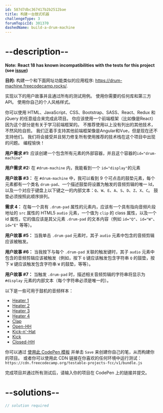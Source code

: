 ```yaml
---
id: 587d7dbc367417b2b2512bae
title: 构建一台鼓式机器
challengeType: 3
forumTopicId: 301370
dashedName: build-a-drum-machine
---
```


# --description--
**Note:** **React 18 has known incompatibilities with the tests for this project (see [issue](https://github.com/freeCodeCamp/freeCodeCamp/issues/45922))**

**目的:** 构建一个和下面网址功能类似的应用程序: <a href="https://drum-machine.freecodecamp.rocks/" target="_blank" rel="noopener noreferrer nofollow">https://drum-machine.freecodecamp.rocks/</a>.

实现以下的用户故事并且通过所有的测试用例。 使用你需要的任何库和第三方API。 使用你自己的个人风格样式。

你可以使用 HTML、JavaScript、CSS、Bootstrap、SASS、React、Redux 和 jQuery 的任意组合来完成此项目。 你应该使用一个前端框架（比如像是React）因为这个部分是有关于学习前端框架的。 不推荐使用以上没有列出的其他技术，不然风险自担。 我们正着手支持其他前端框架像是Angular和Vue，但是现在还不支持他们。 我们将会接受并且努力修复所有使用推荐的技术栈在这个项目中出现的问题。 编程愉快！

**用户需求 #1:** 应该创建一个包含所有元素的外部容器，并且这个容器的`id="drum-machine"`

**用户需求 #2:** 在 `#drum-machine` 内，我能看到一个 `id="display"`的元素

**用户故事 #3：** 在 `#drum-machine` 中，我可以看到 9 个可点击的鼓垫元素，每个元素都有一个类名 `drum-pad`、一个描述鼓垫将设置为触发的音频剪辑的唯一 Id，以及一个对应于键盘上以下键之一的内部文本：`Q`、`W`、`E`、`A`、`S`、`D`、`Z`、`X`、`C`。 鼓垫必须按照此顺序排列。

**需求 4：** 在每一个具有 `.drum-pad` 属性的元素内，应该有一个具有指向音频片段地址的 `src` 属性的 HTML5 `audio` 元素，一个值为 `clip` 的 class 属性，以及一个 id 属性，它的值应该是其父元素 `.drum-pad` 的文本内容（例如 `id="Q"`、`id="W"`、`id="E"` 等等）。

**用户故事 #5：** 当我单击 `.drum-pad` 元素时，其子 `audio` 元素中包含的音频剪辑应该被触发。

**用户故事 #6：** 当我按下与每个 `.drum-pad` 关联的触发键时，其子 `audio` 元素中包含的音频剪辑应该被触发（例如，按下 `Q` 键应该触发包含字符串 `Q` 的鼓垫，按下 `W` 键应该触发包含字符串 `W` 的鼓垫，等等）。

**用户故事 #7：** 当触发 `.drum-pad` 时，描述相关音频剪辑的字符串将显示为 `#display` 元素的内部文本（每个字符串必须是唯一的）。

以下是一些可用于鼓机的音频样本：

- [Heater 1](https://cdn.freecodecamp.org/testable-projects-fcc/audio/Heater-1.mp3)
- [Heater 2](https://cdn.freecodecamp.org/testable-projects-fcc/audio/Heater-2.mp3)
- [Heater 3](https://cdn.freecodecamp.org/testable-projects-fcc/audio/Heater-3.mp3)
- [Heater 4](https://cdn.freecodecamp.org/testable-projects-fcc/audio/Heater-4_1.mp3)
- [Clap](https://cdn.freecodecamp.org/testable-projects-fcc/audio/Heater-6.mp3)
- [Open-HH](https://cdn.freecodecamp.org/testable-projects-fcc/audio/Dsc_Oh.mp3)
- [Kick-n'-Hat](https://cdn.freecodecamp.org/testable-projects-fcc/audio/Kick_n_Hat.mp3)
- [Kick](https://cdn.freecodecamp.org/testable-projects-fcc/audio/RP4_KICK_1.mp3)
- [Closed-HH](https://cdn.freecodecamp.org/testable-projects-fcc/audio/Cev_H2.mp3)

你可以通过 <a href='https://codepen.io/pen?template=MJjpwO' target='_blank' rel="noopener noreferrer nofollow">使用此 CodePen 模板</a> 并单击 `Save` 来创建你自己的笔，从而构建你的项目。 或者你可以使用此 CDN 链接在你喜欢的任何环境中运行测试：`https://cdn.freecodecamp.org/testable-projects-fcc/v1/bundle.js`

完成项目并通过所有测试后，请输入你的项目在 CodePen 上的链接并提交。

# --solutions--

```js
// solution required
```
